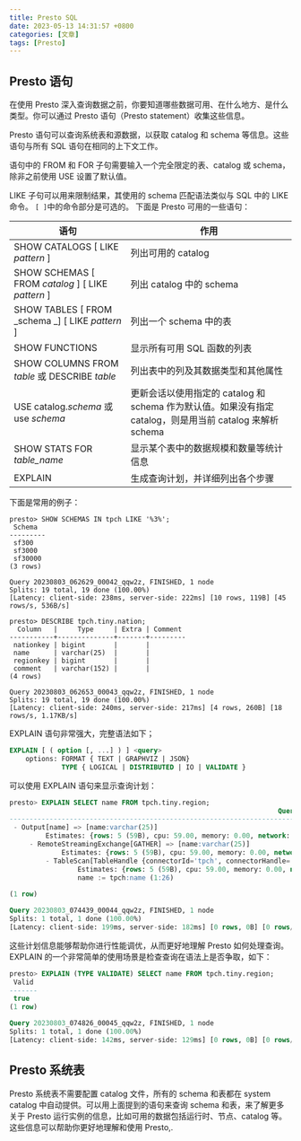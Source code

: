 ```yaml
---
title: Presto SQL
date: 2023-05-13 14:31:57 +0800
categories: [文章]
tags: [Presto] 
---
```



## Presto 语句
在使用 Presto 深入查询数据之前，你要知道哪些数据可用、在什么地方、是什么类型。你可以通过 Presto 语句（Presto statement）收集这些信息。

Presto 语句可以查询系统表和源数据，以获取 catalog 和 schema 等信息。这些语句与所有 SQL 语句在相同的上下文工作。

语句中的 FROM 和 FOR 子句需要输入一个完全限定的表、catalog 或 schema，除非之前使用 USE 设置了默认值。

LIKE 子句可以用来限制结果，其使用的 schema 匹配语法类似与 SQL 中的 LIKE 命令。
`[ ]`中的命令部分是可选的。
下面是 Presto 可用的一些语句：

| 语句 | 作用 |
| --- | --- |
| SHOW CATALOGS [ LIKE _pattern_ ] | 列出可用的 catalog |
| SHOW SCHEMAS [ FROM _catalog_ ] [ LIKE _pattern_ ] | 列出 catalog 中的 schema |
| SHOW TABLES [ FROM _schema _] [ LIKE _pattern_ ] | 列出一个 schema 中的表 |
| SHOW FUNCTIONS | 显示所有可用 SQL 函数的列表 |
| SHOW COLUMNS FROM _table_ 或 DESCRIBE _table_ | 列出表中的列及其数据类型和其他属性 |
| USE catalog._schema_ 或 use _schema_ | 更新会话以使用指定的 catalog 和 schema 作为默认值。如果没有指定 catalog，则是用当前 catalog 来解析 schema |
| SHOW STATS FOR _table_name_ | 显示某个表中的数据规模和数量等统计信息 |
| EXPLAIN | 生成查询计划，并详细列出各个步骤 |

下面是常用的例子：
```shell
presto> SHOW SCHEMAS IN tpch LIKE '%3%';
 Schema  
---------
 sf300   
 sf3000  
 sf30000 
(3 rows)

Query 20230803_062629_00042_qqw2z, FINISHED, 1 node
Splits: 19 total, 19 done (100.00%)
[Latency: client-side: 238ms, server-side: 222ms] [10 rows, 119B] [45 rows/s, 536B/s]

presto> DESCRIBE tpch.tiny.nation;
  Column   |     Type     | Extra | Comment 
-----------+--------------+-------+---------
 nationkey | bigint       |       |         
 name      | varchar(25)  |       |         
 regionkey | bigint       |       |         
 comment   | varchar(152) |       |         
(4 rows)

Query 20230803_062653_00043_qqw2z, FINISHED, 1 node
Splits: 19 total, 19 done (100.00%)
[Latency: client-side: 240ms, server-side: 217ms] [4 rows, 260B] [18 rows/s, 1.17KB/s]
```

EXPLAIN 语句非常强大，完整语法如下；
```sql
EXPLAIN [ ( option [, ...] ) ] <query>
    options: FORMAT { TEXT | GRAPHVIZ | JSON}
             TYPE { LOGICAL | DISTRIBUTED | IO | VALIDATE }
```
可以使用 EXPLAIN 语句来显示查询计划：
```sql
presto> EXPLAIN SELECT name FROM tpch.tiny.region;
                                                                   Query Plan                                                                   
------------------------------------------------------------------------------------------------------------------------------------------------
 - Output[name] => [name:varchar(25)]                                                                                                           
         Estimates: {rows: 5 (59B), cpu: 59.00, memory: 0.00, network: 59.00}                                                                   
     - RemoteStreamingExchange[GATHER] => [name:varchar(25)]                                                                                    
             Estimates: {rows: 5 (59B), cpu: 59.00, memory: 0.00, network: 59.00}                                                               
         - TableScan[TableHandle {connectorId='tpch', connectorHandle='region:sf0.01', layout='Optional[region:sf0.01]'}] => [name:varchar(25)] 
                 Estimates: {rows: 5 (59B), cpu: 59.00, memory: 0.00, network: 0.00}                                                            
                 name := tpch:name (1:26)                                                                                                       
                                                                                                                                                
(1 row)

Query 20230803_074439_00044_qqw2z, FINISHED, 1 node
Splits: 1 total, 1 done (100.00%)
[Latency: client-side: 199ms, server-side: 182ms] [0 rows, 0B] [0 rows/s, 0B/s]

```
这些计划信息能够帮助你进行性能调优，从而更好地理解 Presto 如何处理查询。
EXPLAIN 的一个非常简单的使用场景是检查查询在语法上是否争取，如下：
```sql
presto> EXPLAIN (TYPE VALIDATE) SELECT name FROM tpch.tiny.region;
 Valid 
-------
 true  
(1 row)

Query 20230803_074826_00045_qqw2z, FINISHED, 1 node
Splits: 1 total, 1 done (100.00%)
[Latency: client-side: 142ms, server-side: 129ms] [0 rows, 0B] [0 rows/s, 0B/s]
```

## Presto 系统表
Presto 系统表不需要配置 catalog 文件，所有的 schema 和表都在 system catalog 中自动提供。可以用上面提到的语句来查询 schema 和表，来了解更多关于 Presto 运行实例的信息，比如可用的数据包括运行时、节点、catalog 等。这些信息可以帮助你更好地理解和使用 Presto,.
